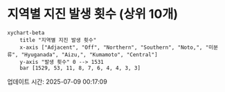 # 지역별 지진 발생 횟수 (상위 10개)

```mermaid
xychart-beta
    title "지역별 지진 발생 횟수"
    x-axis ["Adjacent", "Off", "Northern", "Southern", "Noto,", "미분류", "Hyuganada", "Aizu,", "Kumamoto", "Central"]
    y-axis "발생 횟수" 0 --> 1531
    bar [1529, 53, 11, 8, 7, 6, 4, 4, 3, 3]
```

업데이트 시간: 2025-07-09 00:17:09
